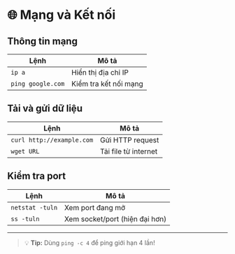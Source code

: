 # 🌐 Mạng và Kết nối

## Thông tin mạng

| Lệnh | Mô tả |
|------|-------|
| `ip a` | Hiển thị địa chỉ IP |
| `ping google.com` | Kiểm tra kết nối mạng |

## Tải và gửi dữ liệu

| Lệnh | Mô tả |
|------|-------|
| `curl http://example.com` | Gửi HTTP request |
| `wget URL` | Tải file từ internet |

## Kiểm tra port

| Lệnh | Mô tả |
|------|-------|
| `netstat -tuln` | Xem port đang mở |
| `ss -tuln` | Xem socket/port (hiện đại hơn) |

---
> 💡 **Tip:** Dùng `ping -c 4` để ping giới hạn 4 lần!
